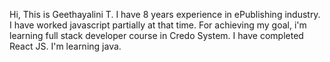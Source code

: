 Hi, This is Geethayalini T. I have 8 years experience in ePublishing industry. I have worked javascript partially at that time. For achieving my goal, i'm learning full stack developer course in Credo System. I have completed React JS. I'm learning java. 
